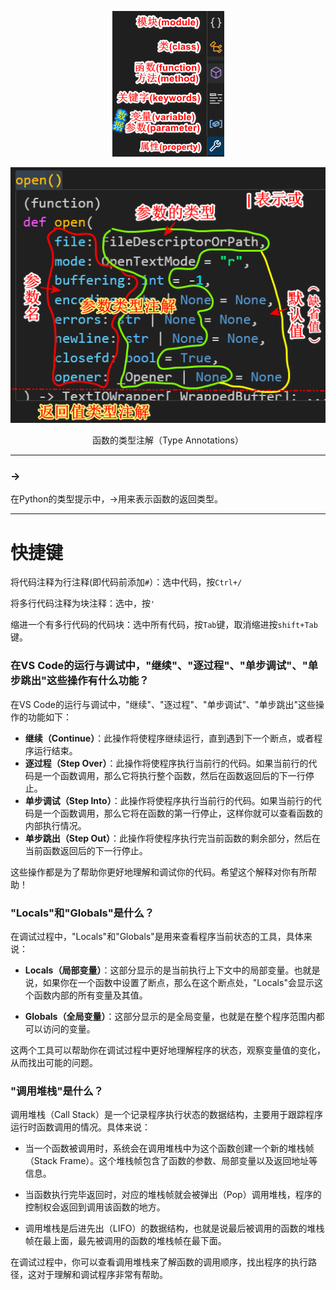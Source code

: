 <p align="center">
<img src="https://github.com/aa1555/Repository/blob/main/Misc/img/vscode%E5%9B%BE%E6%A0%87.png?raw=true" alt="图片加载中">
</p>

<p align="center">
<img src="https://github.com/aa1555/Repository/blob/main/Misc/img/%E5%87%BD%E6%95%B0%E7%9A%84%E7%B1%BB%E5%9E%8B%E6%B3%A8%E8%A7%A3%EF%BC%88Type%20Annotations%EF%BC%89.png?raw=true" alt="图片加载中">
</p>
<p align="center">
函数的类型注解（Type Annotations）
</p>

<hr>

### ->
在Python的类型提示中，->用来表示函数的返回类型。

<hr>

# 快捷键

将代码注释为行注释(即代码前添加`#`）：选中代码，按`Ctrl+/`

将多行代码注释为块注释：选中，按`'`

缩进一个有多行代码的代码块：选中所有代码，按`Tab`键，取消缩进按`shift+Tab`键。

### 在VS Code的运行与调试中，"继续"、"逐过程"、"单步调试"、"单步跳出"这些操作有什么功能？

在VS Code的运行与调试中，"继续"、"逐过程"、"单步调试"、"单步跳出"这些操作的功能如下：

- **继续（Continue）**：此操作将使程序继续运行，直到遇到下一个断点，或者程序运行结束。
- **逐过程（Step Over）**：此操作将使程序执行当前行的代码。如果当前行的代码是一个函数调用，那么它将执行整个函数，然后在函数返回后的下一行停止。
- **单步调试（Step Into）**：此操作将使程序执行当前行的代码。如果当前行的代码是一个函数调用，那么它将在函数的第一行停止，这样你就可以查看函数的内部执行情况。
- **单步跳出（Step Out）**：此操作将使程序执行完当前函数的剩余部分，然后在当前函数返回后的下一行停止。

这些操作都是为了帮助你更好地理解和调试你的代码。希望这个解释对你有所帮助！

### "Locals"和"Globals"是什么？
在调试过程中，"Locals"和"Globals"是用来查看程序当前状态的工具，具体来说：

- **Locals（局部变量）**：这部分显示的是当前执行上下文中的局部变量。也就是说，如果你在一个函数中设置了断点，那么在这个断点处，"Locals"会显示这个函数内部的所有变量及其值。

- **Globals（全局变量）**：这部分显示的是全局变量，也就是在整个程序范围内都可以访问的变量。

这两个工具可以帮助你在调试过程中更好地理解程序的状态，观察变量值的变化，从而找出可能的问题。

### "调用堆栈"是什么？
调用堆栈（Call Stack）是一个记录程序执行状态的数据结构，主要用于跟踪程序运行时函数调用的情况。具体来说：

- 当一个函数被调用时，系统会在调用堆栈中为这个函数创建一个新的堆栈帧（Stack Frame）。这个堆栈帧包含了函数的参数、局部变量以及返回地址等信息。

- 当函数执行完毕返回时，对应的堆栈帧就会被弹出（Pop）调用堆栈，程序的控制权会返回到调用该函数的地方。

- 调用堆栈是后进先出（LIFO）的数据结构，也就是说最后被调用的函数的堆栈帧在最上面，最先被调用的函数的堆栈帧在最下面。

在调试过程中，你可以查看调用堆栈来了解函数的调用顺序，找出程序的执行路径，这对于理解和调试程序非常有帮助。



